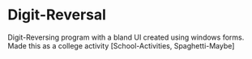 # Digit-Reversal
Digit-Reversing program with a bland UI created using windows forms. Made this as a college activity [School-Activities, Spaghetti-Maybe]
